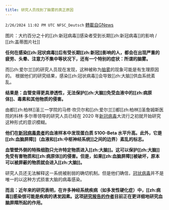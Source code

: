 ```yaml
---
title: 研究人员找到了脑雾的真正原因
---
```

`2/26/2024 11:02 PM UTC NFSC_Deutsch` [轉載自GNews](https://gnews.org/articles/2343409)

图片：大约百分之十的[[zh:新冠病毒]]感染者受到长期[[zh:新冠病毒]]的影响 / [[zh:盖蒂图片社]]

**任何在感染[[zh:冠状病毒]]后有受长期[[zh:新冠]]影响的人，都会在出现严重的疲劳、头晕、注意力不集中等状况下，还有一个特别的症状：所谓的脑雾。**


而[[zh:爱尔兰]]的研究人员现在发现，这种被称为[脑雾](https://www.bild.de/bild-plus/ratgeber/2023/ratgeber/bei-konzentrations-problemen-das-koennen-die-ursachen-fuer-hirnnebel-sein-85765594.bild.html)的现象可能是有生理原因的。 根据他们的研究结果，感染[[zh:冠状病毒]]会导致[[zh:大脑]]供血系统紊乱。


**结果是：血管变得更具滲透性，无法保护[[zh:大脑]]免受血液中的[[zh:病原体]]、毒素和其他物质的侵害。**


由都[[zh:柏林]]圣三一学院的马修·坎贝尔和[[zh:爱尔兰]]都[[zh:柏林]]圣詹姆斯医院的科林·多尔蒂领导的研究人员已经在 2020 年[新冠病毒](https://www.bild.de/news/corona/coronavirus/corona-69368756.bild.html)大流行之初就开始研究这种形式的意识模糊。


**他们在[新冠病毒患者](https://www.bild.de/bild-plus/ratgeber/2022/ratgeber/long-covid-studie-es-gibt-62-symptome-wie-haarausfall-und-heiserkeit-80815028.bild.html?t_ref=https%253A%252F%252Fwww.google.com%252F)的血液样本中发现蛋白质 S100-Beta 水平升高。此外，它是[[zh:血脑屏障]]（血液和[[zh:中枢神经系统]]之间的边界）紊乱的标志。**
  

**血管壁外侧的特殊细胞只允许特定物质进入[[zh:大脑]]。这可以保护[[zh:大脑]]免受有害物质和[[zh:病原体]]的侵害。但是，如果[[zh:血脑屏障]]被破坏，原本可以被屏蔽的物质就会进入[[zh:大脑]]。**


研究人员还无法解释这一系统被削弱的确切机制。但是他们确信，[冠状病毒](https://www.bild.de/ratgeber/2024/ratgeber/studienergebnis-im-check-ist-das-wirklich-der-grund-fuer-long-covid-86647068.bild.html)并不是唯一的以这种方式损害大脑的病毒感染。


**而且：近年来的研究表明，在许多神经系统疾病（如多发性硬化症）中，[[zh:病毒]]感染很可能是疾病的诱发因素。这项[研究报告的作者](https://www.nature.com/articles/s41593-024-01576-9)目前正在更详细地研究血脑屏障所起的作用。**
